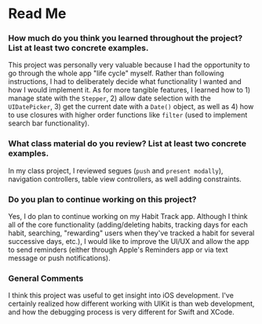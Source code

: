 # Read Me

### How much do you think you learned throughout the project? List at least two concrete examples.

This project was personally very valuable because I had the opportunity to go through the whole app "life cycle" myself. Rather than following instructions, I had to deliberately decide what functionality I wanted and how I would implement it. As for more tangible features, I learned how to 1) manage state with the `Stepper`, 2) allow date selection with the `UIDatePicker`, 3) get the current date with a `Date()` object, as well as 4) how to use closures with higher order functions like `filter` (used to implement search bar functionality).

### What class material do you review? List at least two concrete examples.
In my class project, I reviewed segues (`push` and `present modally`), navigation controllers, table view controllers, as well adding constraints.

### Do you plan to continue working on this project?
Yes, I do plan to continue working on my Habit Track app. Although I think all of the core functionality (adding/deleting habits, tracking days for each habit, searching, "rewarding" users when they've tracked a habit for several successive days, etc.), I would like to improve the UI/UX and allow the app to send reminders (either through Apple's Reminders app or via text message or push notifications).

### General Comments
I think this project was useful to get insight into iOS development. I've certainly realized how different working with UIKit is than web development, and how the debugging process is very different for Swift and XCode.
